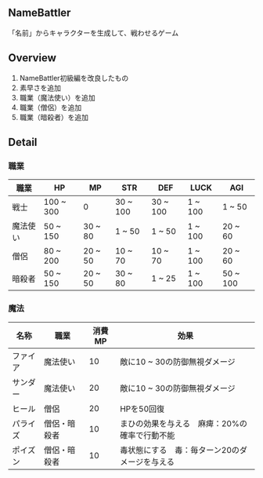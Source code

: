 ## NameBattler

「名前」からキャラクターを生成して、戦わせるゲーム

## Overview

1. NameBattler初級編を改良したもの
2. 素早さを追加
3. 職業（魔法使い）を追加
4. 職業（僧侶）を追加
5. 職業（暗殺者）を追加

## Detail

### 職業

| 職業 | HP | MP | STR | DEF | LUCK | AGI |
| --- | --- | --- | --- | --- | --- | --- |
| 戦士 | 100 ~ 300 | 0 | 30 ~ 100 | 30 ~ 100 | 1 ~ 100 | 1 ~ 50 |
| 魔法使い | 50 ~ 150 | 30 ~ 80 | 1 ~ 50 | 1 ~ 50 | 1 ~ 100 | 20 ~ 60 |
| 僧侶 | 80 ~ 200 | 20 ~ 50 | 10 ~ 70 | 10 ~ 70 | 1 ~ 100 | 20 ~ 60 |
| 暗殺者 | 50 ~ 150 | 20 ~ 50 | 30 ~ 80 | 1 ~ 25 | 1 ~ 100 | 50 ~ 100 |

### 魔法

| 名称 | 職業 | 消費MP | 効果 |
| --- | --- | --- | --- |
| ファイア | 魔法使い | 10 | 敵に10 ~ 30の防御無視ダメージ |
| サンダー | 魔法使い | 20 | 敵に10 ~ 30の防御無視ダメージ |
| ヒール | 僧侶 | 20 | HPを50回復 |
| パライズ | 僧侶・暗殺者 | 10 | まひの効果を与える　麻痺：20%の確率で行動不能 |
| ポイズン | 僧侶・暗殺者 | 10 | 毒状態にする　毒：毎ターン20のダメージを与える |